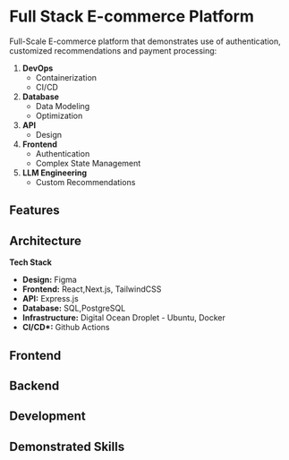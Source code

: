 # Full Stack E-commerce Platform

Full-Scale E-commerce platform that demonstrates use of authentication, customized recommendations and payment processing:

1. **DevOps**
   - Containerization
   - CI/CD
2. **Database**
   - Data Modeling
   - Optimization
3. **API**
   - Design
4. **Frontend**
   - Authentication
   - Complex State Management
5. **LLM Engineering**
   - Custom Recommendations

## Features

## Architecture

**Tech Stack**

- **Design:** Figma
- **Frontend:** React,Next.js, TailwindCSS
- **API:** Express.js
- **Database:** SQL,PostgreSQL
- **Infrastructure:** Digital Ocean Droplet - Ubuntu, Docker
- **CI/CD\*:** Github Actions

## Frontend

## Backend

## Development

## Demonstrated Skills
